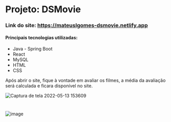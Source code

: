 # Projeto: DSMovie
### Link do site: https://mateuslgomes-dsmovie.netlify.app

#### Principais tecnologias utilizadas:
* Java - Spring Boot
* React
* MySQL
* HTML
* CSS

Após abrir o site, fique à vontade em avaliar os filmes, a média da avaliação será calculada e ficara disponível no site.

![Captura de tela 2022-05-13 153609](https://user-images.githubusercontent.com/97681752/168346158-88068a75-d0f4-4ec6-b9ee-a6ed76afbb6c.jpg)
#
![image](https://user-images.githubusercontent.com/97681752/168346403-ba4f3370-5ce5-4177-b536-d3249132713a.png)
